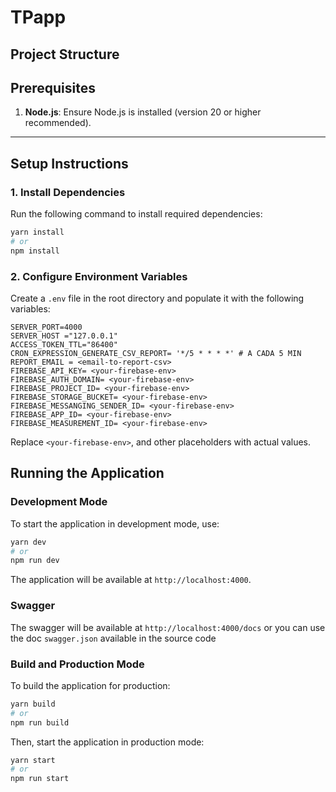 # TPapp

## Project Structure

## Prerequisites

1. **Node.js**: Ensure Node.js is installed (version 20 or higher recommended).

---

## Setup Instructions

### 1. Install Dependencies

Run the following command to install required dependencies:

```bash
yarn install
# or
npm install
```

### 2. Configure Environment Variables

Create a `.env` file in the root directory and populate it with the following variables:

```env
SERVER_PORT=4000
SERVER_HOST ="127.0.0.1"
ACCESS_TOKEN_TTL="86400"
CRON_EXPRESSION_GENERATE_CSV_REPORT= '*/5 * * * *' # A CADA 5 MIN
REPORT_EMAIL = <email-to-report-csv>
FIREBASE_API_KEY= <your-firebase-env>
FIREBASE_AUTH_DOMAIN= <your-firebase-env>
FIREBASE_PROJECT_ID= <your-firebase-env>
FIREBASE_STORAGE_BUCKET= <your-firebase-env>
FIREBASE_MESSANGING_SENDER_ID= <your-firebase-env>
FIREBASE_APP_ID= <your-firebase-env>
FIREBASE_MEASUREMENT_ID= <your-firebase-env>
```

Replace `<your-firebase-env>`, and other placeholders with actual values.

## Running the Application

### Development Mode

To start the application in development mode, use:

```bash
yarn dev
# or
npm run dev
```

The application will be available at `http://localhost:4000`.

### Swagger

The swagger will be available at `http://localhost:4000/docs`
or you can use the doc `swagger.json` available in the source code

### Build and Production Mode

To build the application for production:

```bash
yarn build
# or
npm run build
```

Then, start the application in production mode:

```bash
yarn start
# or
npm run start
```

